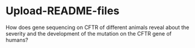 # Upload-README-files
How does gene sequencing on CFTR of different animals reveal about the severity and the development of the mutation on the CFTR gene of humans? 
